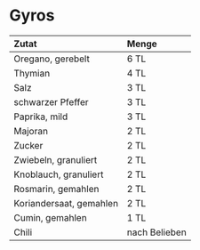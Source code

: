 # Gyros

| Zutat | Menge |
| :--- | :--- |
| Oregano, gerebelt | 6 TL |
| Thymian | 4 TL |
| Salz | 3 TL |
| schwarzer Pfeffer | 3 TL |
| Paprika, mild | 3 TL |
| Majoran | 2 TL |
| Zucker | 2 TL |
| Zwiebeln, granuliert | 2 TL |
| Knoblauch, granuliert | 2 TL |
| Rosmarin, gemahlen | 2 TL |
| Koriandersaat, gemahlen | 2 TL |
| Cumin, gemahlen | 1 TL |
| Chili | nach Belieben |

